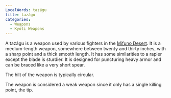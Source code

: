 ```yaml
---
LocalWords: tazágu
title: tazágu
categories:
  - Weapons
  - Kyōti Weapons
---
```


A tazágu is a weapon used by various fighters in the [Mifuno Desert](). It is a medium-length weapon, somewhere between twenty and thirty inches, with a sharp point and a thick smooth length. It has some similarities to a rapier except the blade is sturdier. It is designed for puncturing heavy armor and can be braced like a very short spear.

The hilt of the weapon is typically circular.

The weapon is considered a weak weapon since it only has a single killing point, the tip.
